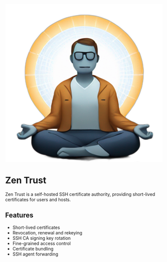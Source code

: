 <p align="center">
  <img alt="Zen Trust Logo" src="./logo.png" />
</p>

Zen Trust
=========

Zen Trust is a self-hosted SSH certificate authority, providing short-lived certificates for users and hosts.

## Features

* Short-lived certificates
* Revocation, renewal and rekeying
* SSH CA signing key rotation
* Fine-grained access control
* Certificate bundling
* SSH agent forwarding
